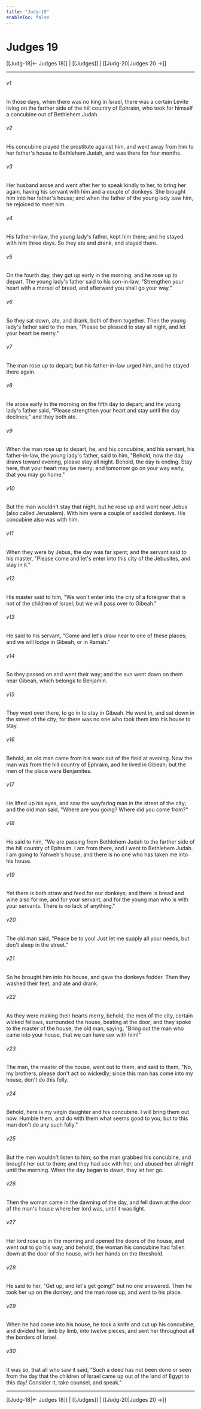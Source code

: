 ```yaml
---
title: "Judg-19"
enableToc: false
---
```

# Judges 19

[[Judg-18|← Judges 18]] | [[Judges]] | [[Judg-20|Judges 20 →]]
***



###### v1 
In those days, when there was no king in Israel, there was a certain Levite living on the farther side of the hill country of Ephraim, who took for himself a concubine out of Bethlehem Judah. 

###### v2 
His concubine played the prostitute against him, and went away from him to her father's house to Bethlehem Judah, and was there for four months. 

###### v3 
Her husband arose and went after her to speak kindly to her, to bring her again, having his servant with him and a couple of donkeys. She brought him into her father's house; and when the father of the young lady saw him, he rejoiced to meet him. 

###### v4 
His father-in-law, the young lady's father, kept him there; and he stayed with him three days. So they ate and drank, and stayed there. 

###### v5 
On the fourth day, they got up early in the morning, and he rose up to depart. The young lady's father said to his son-in-law, "Strengthen your heart with a morsel of bread, and afterward you shall go your way." 

###### v6 
So they sat down, ate, and drank, both of them together. Then the young lady's father said to the man, "Please be pleased to stay all night, and let your heart be merry." 

###### v7 
The man rose up to depart; but his father-in-law urged him, and he stayed there again. 

###### v8 
He arose early in the morning on the fifth day to depart; and the young lady's father said, "Please strengthen your heart and stay until the day declines;" and they both ate. 

###### v9 
When the man rose up to depart, he, and his concubine, and his servant, his father-in-law, the young lady's father, said to him, "Behold, now the day draws toward evening, please stay all night. Behold, the day is ending. Stay here, that your heart may be merry; and tomorrow go on your way early, that you may go home." 

###### v10 
But the man wouldn't stay that night, but he rose up and went near Jebus (also called Jerusalem). With him were a couple of saddled donkeys. His concubine also was with him. 

###### v11 
When they were by Jebus, the day was far spent; and the servant said to his master, "Please come and let's enter into this city of the Jebusites, and stay in it." 

###### v12 
His master said to him, "We won't enter into the city of a foreigner that is not of the children of Israel; but we will pass over to Gibeah." 

###### v13 
He said to his servant, "Come and let's draw near to one of these places; and we will lodge in Gibeah, or in Ramah." 

###### v14 
So they passed on and went their way; and the sun went down on them near Gibeah, which belongs to Benjamin. 

###### v15 
They went over there, to go in to stay in Gibeah. He went in, and sat down in the street of the city; for there was no one who took them into his house to stay. 

###### v16 
Behold, an old man came from his work out of the field at evening. Now the man was from the hill country of Ephraim, and he lived in Gibeah; but the men of the place were Benjamites. 

###### v17 
He lifted up his eyes, and saw the wayfaring man in the street of the city; and the old man said, "Where are you going? Where did you come from?" 

###### v18 
He said to him, "We are passing from Bethlehem Judah to the farther side of the hill country of Ephraim. I am from there, and I went to Bethlehem Judah. I am going to Yahweh's house; and there is no one who has taken me into his house. 

###### v19 
Yet there is both straw and feed for our donkeys; and there is bread and wine also for me, and for your servant, and for the young man who is with your servants. There is no lack of anything." 

###### v20 
The old man said, "Peace be to you! Just let me supply all your needs, but don't sleep in the street." 

###### v21 
So he brought him into his house, and gave the donkeys fodder. Then they washed their feet, and ate and drank. 

###### v22 
As they were making their hearts merry, behold, the men of the city, certain wicked fellows, surrounded the house, beating at the door; and they spoke to the master of the house, the old man, saying, "Bring out the man who came into your house, that we can have sex with him!" 

###### v23 
The man, the master of the house, went out to them, and said to them, "No, my brothers, please don't act so wickedly; since this man has come into my house, don't do this folly. 

###### v24 
Behold, here is my virgin daughter and his concubine. I will bring them out now. Humble them, and do with them what seems good to you; but to this man don't do any such folly." 

###### v25 
But the men wouldn't listen to him; so the man grabbed his concubine, and brought her out to them; and they had sex with her, and abused her all night until the morning. When the day began to dawn, they let her go. 

###### v26 
Then the woman came in the dawning of the day, and fell down at the door of the man's house where her lord was, until it was light. 

###### v27 
Her lord rose up in the morning and opened the doors of the house, and went out to go his way; and behold, the woman his concubine had fallen down at the door of the house, with her hands on the threshold. 

###### v28 
He said to her, "Get up, and let's get going!" but no one answered. Then he took her up on the donkey; and the man rose up, and went to his place. 

###### v29 
When he had come into his house, he took a knife and cut up his concubine, and divided her, limb by limb, into twelve pieces, and sent her throughout all the borders of Israel. 

###### v30 
It was so, that all who saw it said, "Such a deed has not been done or seen from the day that the children of Israel came up out of the land of Egypt to this day! Consider it, take counsel, and speak."

***
[[Judg-18|← Judges 18]] | [[Judges]] | [[Judg-20|Judges 20 →]]
